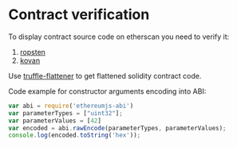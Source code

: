 # Contract verification

To display contract source code on etherscan you need to verify it:
1. [ropsten](https://ropsten.etherscan.io/verifyContract)
2. [kovan](https://kovan.etherscan.io/verifyContract)

Use [truffle-flattener](https://github.com/alcuadrado/truffle-flattener) to get flattened solidity contract code.

Code example for constructor arguments encoding into ABI:

```js
var abi = require('ethereumjs-abi')
var parameterTypes = ["uint32"];
var parameterValues = [42]
var encoded = abi.rawEncode(parameterTypes, parameterValues);
console.log(encoded.toString('hex'));
```
